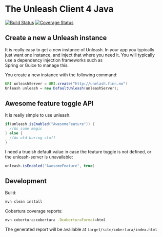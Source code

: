 # The Unleash Client 4 Java

[![Build Status](https://travis-ci.org/finn-no/unleash-client-java.svg?branch=master)](https://travis-ci.org/finn-no/unleash-client-java) [![Coverage Status](https://coveralls.io/repos/finn-no/unleash-client-java/badge.png?branch=master)](https://coveralls.io/r/finn-no/unleash-client-java?branch=master)

## Create a new a Unleash instance

It is really easy to get a new instance of Unleash. In your app you typically just want one instance, 
and inject that where you need it. You will typically use a dependency injection frameworks such as  
Spring or Guice to manage this. 

You create a new instance with the following command:
```java
URI unleashServer = URI.create("http://unelash.finn.no")
Unleash unleash = new DefaultUnleash(unleashServer);
```

## Awesome feature toggle API

It is really simple to use unleash.

```java
if(unleash.isEnabled("AwesomeFeature")) {
  //do some magic
} else {
  //do old boring stuff
}
```

I need a trueish default value in case the feature toggle is not defined, or the unleash-server is unavailable:
```java
unleash.isEnabled("AwesomeFeature", true)
```

## Development

Build:
```bash
mvn clean install
```

Cobertura coverage reports:
```bash
mvn cobertura:cobertura -DcoberturaFormat=html
```
The generated report will be available at ```target/site/cobertura/index.html```
